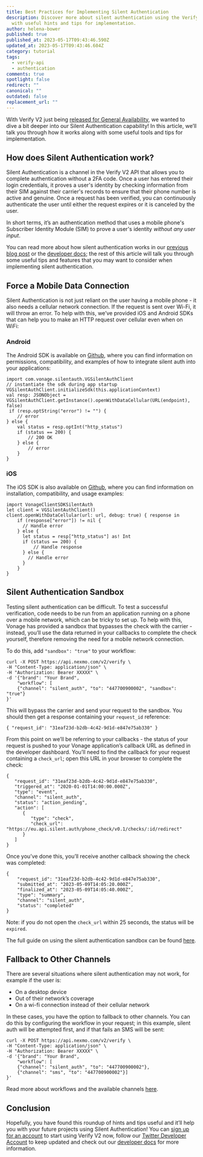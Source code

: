 ```yaml
---
title: Best Practices for Implementing Silent Authentication
description: Discover more about silent authentication using the Verify V2 API,
  with useful hints and tips for implementation.
author: helena-bower
published: true
published_at: 2023-05-17T09:43:46.590Z
updated_at: 2023-05-17T09:43:46.604Z
category: tutorial
tags:
  - verify-api
  - authentication
comments: true
spotlight: false
redirect: ""
canonical: ""
outdated: false
replacement_url: ""
---
```

With Verify V2 just being [released for General Availability](http://www.developer.vonage.com/vonage-verify-v2-is-now-ga-for-2fa-integrations), we wanted to dive a bit deeper into our Silent Authentication capability! In this article, we’ll talk you through how it works along with some useful tools and tips for implementation.

## How does Silent Authentication work?

Silent Authentication is a channel in the Verify V2 API that allows you to complete authentication without a 2FA code. Once a user has entered their login credentials, it proves a user's identity by checking information from their SIM against their carrier's records to ensure that their phone number is active and genuine. Once a request has been verified, you can continuously authenticate the user until either the request expires or it is canceled by the user. 

In short terms, it’s an authentication method that uses a mobile phone's Subscriber Identity Module (SIM) to prove a user's identity *without any user input*.

You can read more about how silent authentication works in our [previous blog post](https://developer.vonage.com/en/blog/introducing-vonage-silent-authentication) or the [developer docs](https://developer.vonage.com/en/verify/verify-v2/guides/silent-authentication); the rest of this article will talk you through some useful tips and features that you may want to consider when implementing silent authentication.

## Force a Mobile Data Connection

Silent Authentication is not just reliant on the user having a mobile phone - it also needs a cellular network connection. If the request is sent over Wi-Fi, it will throw an error. To help with this, we’ve provided iOS and Android SDKs that can help you to make an HTTP request over cellular even when on WiFi:

### Android

The Android SDK is available on [Github](https://github.com/Vonage/verify-silent-auth-sdk-android), where you can find information on permissions, compatibility, and examples of how to integrate silent auth into your applications:

```
import com.vonage.silentauth.VGSilentAuthClient
// instantiate the sdk during app startup
VGSilentAuthClient.initializeSdk(this.applicationContext)
val resp: JSONObject = VGSilentAuthClient.getInstance().openWithDataCellular(URL(endpoint), false)
 if (resp.optString("error") != "") {
    // error
} else {
    val status = resp.optInt("http_status")
    if (status == 200) {
        // 200 OK
    } else {
        // error
    }
}
```

### i﻿OS

The iOS SDK is also available on [Github](https://github.com/Vonage/verify-silent-auth-sdk-ios), where you can find information on installation, compatibility, and usage examples:

```
import VonageClientSDKSilentAuth
let client = VGSilentAuthClient()
client.openWithDataCellular(url: url, debug: true) { response in
    if (response["error"]) != nil {
      // Handle error
    } else {
      let status = resp["http_status"] as! Int
      if (status == 200) {
          // Handle response
      } else {
        // Handle error
      }
    }
}
```

## Silent Authentication Sandbox

Testing silent authentication can be difficult. To test a successful verification, code needs to be run from an application running on a phone over a mobile network, which can be tricky to set up. To help with this, Vonage has provided a sandbox that bypasses the check with the carrier - instead, you’ll use the data returned in your callbacks to complete the check yourself, therefore removing the need for a mobile network connection.

To do this, add `"sandbox": "true"` to your workflow:

```
curl -X POST https://api.nexmo.com/v2/verify \
-H "Content-Type: application/json" \
-H "Authorization: Bearer XXXXX" \
-d '{"brand": "Your Brand",
    "workflow": [
    {"channel": "silent_auth", "to": "447700900002", "sandbox": "true"}
}'

```

This will bypass the carrier and send your request to the sandbox. You should then get a response containing your `request_id` reference:

```
{ "request_id": "31eaf23d-b2db-4c42-9d1d-e847e75ab330" }
```

From this point on we’ll be referring to your callbacks - the status of your request is pushed to your Vonage application’s callback URL as defined in the developer dashboard. You’ll need to find the callback for your request containing a `check_url`; open this URL in your browser to complete the check:

```
{
   "request_id": "31eaf23d-b2db-4c42-9d1d-e847e75ab330",
   "triggered_at": "2020-01-01T14:00:00.000Z",
   "type": "event",
   "channel": "silent_auth",
   "status": "action_pending",
   "action": [
      {
         "type": "check",
         "check_url": "https://eu.api.silent.auth/phone_check/v0.1/checks/:id/redirect"
      }
   ]
}

```

Once you’ve done this, you’ll receive another callback showing the check was completed:

```
{
    "request_id": "31eaf23d-b2db-4c42-9d1d-e847e75ab330",
    "submitted_at": "2023-05-09T14:05:20.000Z",
    "finalized_at": "2023-05-09T14:05:40.000Z",
    "type": "summary",
    "channel": "silent_auth",
    "status": "completed"
}

```

Note: if you do not open the `check_url` within 25 seconds, the status will be `expired`.

The full guide on using the silent authentication sandbox can be found [here](https://developer.vonage.com/en/verify/verify-v2/guides/silent-auth-sandbox).

## Fallback to Other Channels

There are several situations where silent authentication may not work, for example if the user is:

* On a desktop device
* Out of their network’s coverage
* On a wi-fi connection instead of their cellular network

In these cases, you have the option to fallback to other channels. You can do this by configuring the workflow in your request; in this example, silent auth will be attempted first, and if that fails an SMS will be sent:

```
curl -X POST https://api.nexmo.com/v2/verify \
-H "Content-Type: application/json" \
-H "Authorization: Bearer XXXXX" \
-d '{"brand": "Your Brand",
    "workflow": [
    {"channel": "silent_auth", "to": "447700900002"},
    {"channel": "sms", "to": "447700900002"}]
}'

```

Read more about workflows and the available channels [here](https://developer.vonage.com/en/verify/verify-v2/overview#workflows).

## Conclusion

Hopefully, you have found this roundup of hints and tips useful and it’ll help you with your future projects using Silent Authentication! You can [sign up for an account](https://www.vonage.com/communications-apis/verify/?adobe_mc=MCMID%3D40813234758408347191033087163572946559%7CMCORGID%3DA8833BC75245AF9E0A490D4D%2540AdobeOrg%7CTS%3D1684162926) to start using Verify V2 now, follow our [Twitter Developer Account](https://twitter.com/VonageDev?adobe_mc=MCMID%3D40813234758408347191033087163572946559%7CMCORGID%3DA8833BC75245AF9E0A490D4D%2540AdobeOrg%7CTS%3D1684162926) to keep updated and check out our [developer docs](https://developer.vonage.com/en/verify/verify-v2/overview) for more information.
